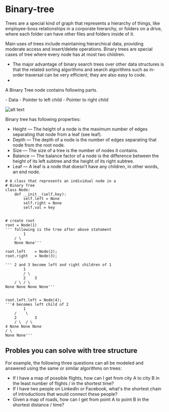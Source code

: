 # Binary-tree

<p>Trees are a special kind of graph that represents a hierarchy of things, like employee-boss relationships in a corporate hierarchy, or folders on a drive, where each folder can have other files and folders inside of it. </p>
	
<p> Main uses of trees include maintaining hierarchical data, providing moderate access and insert/delete operations. Binary trees are special cases of tree where every node has at most two children.</p>

* The major advantage of binary search trees over other data structures is that the related sorting algorithms and search algorithms such as in-order traversal can be very efficient; they are also easy to code. 
* 

<p>A Binary Tree node contains following parts.</p>
- Data
- Pointer to left child
- Pointer to right child

![alt text](http://www.mit.edu/~6.005/sp11/psets/ps2/Figure%201.png)

Binary tree has following properties:
- Height — The height of a node is the maximum number of edges separating that node from a leaf (see leaf).
- Depth — The depth of a node is the number of edges separating that node from the root node.
- Size — The size of a tree is the number of nodes it contains.
- Balance — The balance factor of a node is the difference between the height of its left subtree and the height of its right subtree.
- Leaf — A leaf is a node that doesn’t have any children, in other words, an end node.

```
# A class that represents an individual node in a 
# Binary Tree 
class Node: 
	def __init__(self,key): 
		self.left = None
		self.right = None
		self.val = key 


# create root 
root = Node(1) 
''' following is the tree after above statement 
		1 
	/ \ 
	None None'''

root.left	 = Node(2); 
root.right	 = Node(3); 
	
''' 2 and 3 become left and right children of 1 
		1 
		/ \ 
		2	 3 
	/ \ / \ 
None None None None'''


root.left.left = Node(4); 
'''4 becomes left child of 2 
		1 
	/	 \ 
	2		 3 
	/ \	 / \ 
4 None None None 
/ \ 
None None'''
```

## Probles you can solve with tree structure 
For example, the following three questions can all be modeled and answered using the same or similar algorithms on trees:

- If I have a map of possible flights, how can I get from city A to city B in the least number of flights / in the shortest time?
- If I have two people on LinkedIn or Facebook, what's the shortest chain of introductions that would connect these people?
- Given a map of roads, how can I get from point A to point B in the shortest distance / time?
